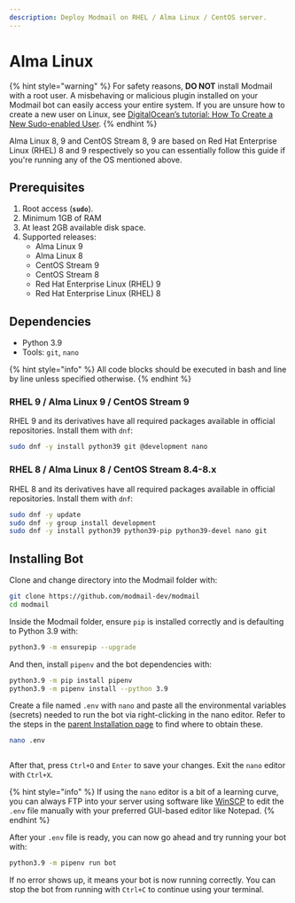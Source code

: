 ```yaml
---
description: Deploy Modmail on RHEL / Alma Linux / CentOS server.
---
```


# Alma Linux

{% hint style="warning" %}
For safety reasons, **DO NOT** install Modmail with a root user. A misbehaving or malicious plugin installed on your Modmail bot can easily access your entire system. If you are unsure how to create a new user on Linux, see [DigitalOcean’s tutorial: How To Create a New Sudo-enabled User](https://www.digitalocean.com/community/tutorials/how-to-create-a-new-sudo-enabled-user-on-ubuntu-20-04-quickstart).
{% endhint %}

Alma Linux 8, 9 and CentOS Stream 8, 9 are based on Red Hat Enterprise Linux (RHEL) 8 and 9 respectively so you can essentially follow this guide if you're running any of the OS mentioned above.

## Prerequisites

1. Root access (**`sudo`**).
2. Minimum 1GB of RAM
3. At least 2GB available disk space.
4. Supported releases:&#x20;
   * Alma Linux 9
   * Alma Linux 8
   * CentOS Stream 9
   * CentOS Stream 8
   * Red Hat Enterprise Linux (RHEL) 9
   * Red Hat Enterprise Linux (RHEL) 8

## Dependencies

* Python 3.9
* Tools: `git`, `nano`

{% hint style="info" %}
All code blocks should be executed in bash and line by line unless specified otherwise.
{% endhint %}

### RHEL 9 / Alma Linux 9 / CentOS Stream 9

RHEL 9 and its derivatives have all required packages available in official repositories. Install them with `dnf`:

```bash
sudo dnf -y install python39 git @development nano
```

### RHEL 8 / Alma Linux 8 / CentOS Stream 8.4-8.x

RHEL 8 and its derivatives have all required packages available in official repositories. Install them with `dnf`:

```bash
sudo dnf -y update
sudo dnf -y group install development
sudo dnf -y install python39 python39-pip python39-devel nano git
```

## Installing Bot

Clone and change directory into the Modmail folder with:

```bash
git clone https://github.com/modmail-dev/modmail
cd modmail
```

Inside the Modmail folder, ensure `pip` is installed correctly and is defaulting to Python 3.9 with:

```bash
python3.9 -m ensurepip --upgrade
```

And then, install `pipenv` and the bot dependencies with:

```bash
python3.9 -m pip install pipenv
python3.9 -m pipenv install --python 3.9
```

Create a file named `.env` with `nano` and paste all the environmental variables (secrets) needed to run the bot via right-clicking in the nano editor. Refer to the steps in the [parent Installation page](../#preparing-your-environmental-variables) to find where to obtain these.

```bash
nano .env
```

<figure><img src="../../.gitbook/assets/image (6).png" alt=""><figcaption></figcaption></figure>

After that, press `Ctrl+O` and `Enter` to save your changes. Exit the `nano` editor with `Ctrl+X`.

{% hint style="info" %}
If using the `nano` editor is a bit of a learning curve, you can always FTP into your server using software like [WinSCP](https://winscp.net/eng/index.php) to edit the `.env` file manually with your preferred GUI-based editor like Notepad.
{% endhint %}

After your `.env` file is ready, you can now go ahead and try running your bot with:

```bash
python3.9 -m pipenv run bot
```

If no error shows up, it means your bot is now running correctly. You can stop the bot from running with `Ctrl+C` to continue using your terminal.
